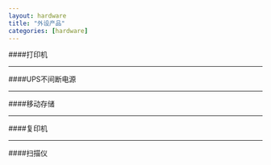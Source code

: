 ```yaml
---
layout: hardware
title: "外设产品"
categories: [hardware]
---
```

####打印机
<hr/>
####UPS不间断电源
<hr/>
####移动存储
<hr/>
####复印机
<hr/>
####扫描仪
